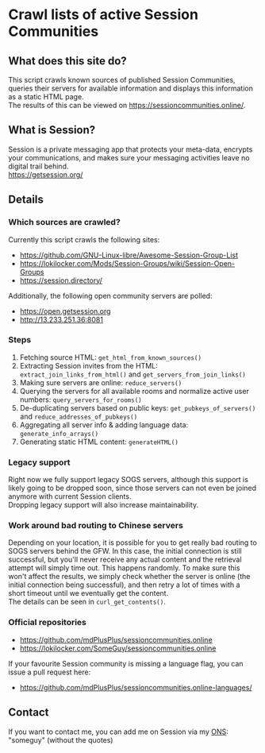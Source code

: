 # Crawl lists of active Session Communities

## What does this site do?

This script crawls known sources of published Session Communities, 
queries their servers for available information and 
displays this information as a static HTML page.  
The results of this can be viewed on https://sessioncommunities.online/.


## What is Session?

Session is a private messaging app that protects your meta-data, 
encrypts your communications, and makes sure your messaging activities 
leave no digital trail behind.  
https://getsession.org/


## Details

### Which sources are crawled?

Currently this script crawls the following sites:

- https://github.com/GNU-Linux-libre/Awesome-Session-Group-List
- https://lokilocker.com/Mods/Session-Groups/wiki/Session-Open-Groups
- https://session.directory/

Additionally, the following open community servers are polled:

- https://open.getsession.org
- http://13.233.251.36:8081

### Steps

1. Fetching source HTML: `get_html_from_known_sources()`
1. Extracting Session invites from the HTML:
`extract_join_links_from_html()` and `get_servers_from_join_links()`
1. Making sure servers are online: `reduce_servers()`
1. Querying the servers for all available rooms 
and normalize active user numbers: `query_servers_for_rooms()`
1. De-duplicating servers based on public keys: 
`get_pubkeys_of_servers()` and `reduce_addresses_of_pubkeys()`
1. Aggregating all server info & adding language data: `generate_info_arrays()`
1. Generating static HTML content: `generateHTML()`

### Legacy support

Right now we fully support legacy SOGS servers, 
although this support is likely going to be dropped soon, 
since those servers can not even be joined anymore with current Session clients.  
Dropping legacy support will also increase maintainability.

### Work around bad routing to Chinese servers

Depending on your location, it is possible for you to get really bad routing to 
SOGS servers behind the GFW. In this case, 
the initial connection is still successful, but you'll never receive 
any actual content and the retrieval attempt will simply time out. 
This happens randomly. To make sure this won't affect the results, we simply
check whether the server is online (the initial connection being successful), 
and then retry a lot of times with a short timeout 
until we eventually get the content.  
The details can be seen in `curl_get_contents()`.

### Official repositories
- https://github.com/mdPlusPlus/sessioncommunities.online
- https://lokilocker.com/SomeGuy/sessioncommunities.online

If your favourite Session community is missing a language flag, 
you can issue a pull request here:
- https://github.com/mdPlusPlus/sessioncommunities.online-languages/


## Contact

If you want to contact me, you can add me on Session via my 
[ONS](https://docs.oxen.io/using-the-oxen-blockchain/using-oxen-name-system): 
"someguy" (without the quotes)
